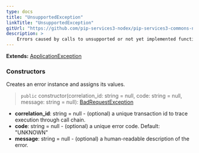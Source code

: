 ```yaml
---
type: docs
title: "UnsupportedException"
linkTitle: "UnsupportedException"
gitUrl: "https://github.com/pip-services3-nodex/pip-services3-commons-nodex"
description: >
    Errors caused by calls to unsupported or not yet implemented functionality.
---
```


**Extends:** [ApplicationException](../application_exception)

### Constructors
Creates an error instance and assigns its values.

> `public` constructor(correlation_id: string = null, code: string = null, message: string = null): [BadRequestException]()

- **correlation_id**: string = null - (optional) a unique transaction id to trace execution through call chain.
- **code**: string = null - (optional) a unique error code. Default: "UNKNOWN"
- **message**: string = null - (optional) a human-readable description of the error.


